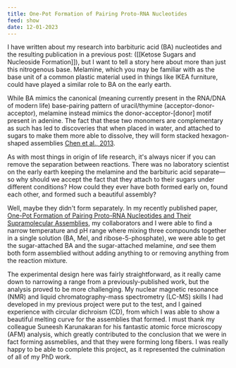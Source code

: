 ```yaml
---
title: One-Pot Formation of Pairing Proto-RNA Nucleotides
feed: show
date: 12-01-2023
---
```

I have written about my research into barbituric acid (BA) nucleotides and the resulting publication in a previous post: ([[Ketose Sugars and Nucleoside Formation]]), but I want to tell a story here about more than just this nitrogenous base. Melamine, which you may be familiar with as the base unit of a common plastic material used in things like IKEA furniture, could have played a similar role to BA on the early earth.

While BA mimics the canonical (meaning currently present in the RNA/DNA of modern life) base-pairing pattern of uracil/thymine (acceptor-donor-acceptor), melamine instead mimics the donor-acceptor-\[donor] motif present in adenine. The fact that these two monomers are complementary as such has led to discoveries that when placed in water, and attached to sugars to make them more able to dissolve, they will form stacked hexagon-shaped assemblies [Chen et al., 2013](https://pubs.acs.org/doi/10.1021/ja410124v). 

As with most things in origin of life research, it's always nicer if you can remove the separation between reactions. There was no laboratory scientist on the early earth keeping the melamine and the barbituric acid separate—so why should we accept the fact that they attach to their sugars under different conditions? How could they ever have both formed early on, found each other, and formed such a beautiful assembly? 

Well, maybe they didn't form separately. In my recently published paper, [One-Pot Formation of Pairing Proto-RNA Nucleotides and Their Supramolecular Assemblies](https://www.mdpi.com/2075-1729/13/11/2200), my collaborators and I were able to find a narrow temperature and pH range where mixing three compounds together in a single solution (BA, Mel, and ribose-5-phosphate), we were able to get the sugar-attached BA and the sugar-attached melamine, *and* see them both form assemblied without adding anything to or removing anything from the reaction mixture.

The experimental design here was fairly straightforward, as it really came down to narrowing a range from a previously-published work, but the analysis proved to be more challenging. My nuclear magnetic resonance (NMR) and liquid chromatography-mass spectrometry (LC-MS) skills I had developed in my previous project were put to the test, and I gained experience with circular dichroism (CD), from which I was able to show a beautiful melting curve for the assemblies that formed. I must thank my colleague Suneesh Karunakaran for his fantastic atomic force microscopy (AFM) analysis, which greatly contributed to the conclusion that we were in fact forming assmeblies, and that they were forming long fibers. I was really happy to be able to complete this project, as it represented the culmination of all of my PhD work.